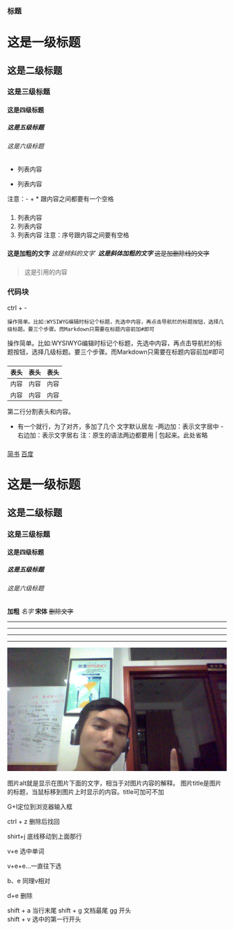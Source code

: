 ### 标题
# 这是一级标题
## 这是二级标题
### 这是三级标题
#### 这是四级标题
##### 这是五级标题
###### 这是六级标题


### 
+ 列表内容
* 列表内容

注意：- + * 跟内容之间都要有一个空格

### 
1. 列表内容
2. 列表内容
3. 列表内容
注意：序号跟内容之间要有空格

### 
**这是加粗的文字**
*这是倾斜的文字*`
***这是斜体加粗的文字***
~~这是加删除线的文字~~

### 
>这是引用的内容


### 代码块
ctrl + -

```
操作简单。比如:WYSIWYG编辑时标记个标题，先选中内容，再点击导航栏的标题按钮，选择几级标题。要三个步骤。而Markdown只需要在标题内容前加#即可
```

操作简单。比如:WYSIWYG编辑时标记个标题，先选中内容，再点击导航栏的标题按钮，选择几级标题。要三个步骤。而Markdown只需要在标题内容前加#即可











### 
表头|表头|表头
---|:--:|---:
内容|内容|内容
内容|内容|内容

第二行分割表头和内容。
- 有一个就行，为了对齐，多加了几个
文字默认居左
-两边加：表示文字居中
-右边加：表示文字居右
注：原生的语法两边都要用 | 包起来。此处省略

### 
[简书](http://jianshu.com)
[百度](http://baidu.com)

# 这是一级标题
## 这是二级标题
### 这是三级标题
#### 这是四级标题
##### 这是五级标题
###### 这是六级标题

**加粗**
*名字*
**宋体**
~~删除文字~~

---
---
***
****



![描述](./WIN_20181115_20_28_56_Pro.jpg)

图片alt就是显示在图片下面的文字，相当于对图片内容的解释。
图片title是图片的标题，当鼠标移到图片上时显示的内容。title可加可不加

G+I定位到浏览器输入框

ctrl + z 删除后找回

shirt+j 底线移动到上面那行

v+e 选中单词

v+e+e...一直往下选

b、e 同理v相对

d+e 删除

shift + a 当行末尾
shift + g 文档最尾
gg 开头    
shift + v 选中的第一行开头 
